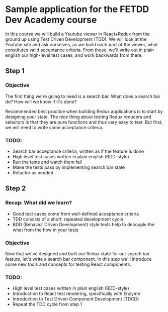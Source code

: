 # Sample application for the FETDD Dev Academy course

In this course we will build a Youtube viewer in React+Redux from the ground up using Test Driven Development (TDD). We will look at 
the Youtube site and ask ourselves, as we build each part of the viewer, what constitutes valid acceptance criteria. From these,
we'll write out in plain english our high-level test cases, and work backwards from there.

## Step 1

### Objective
The first thing we're going to need is a search bar. What does a search bar do? How will we know if it's done?

Recommended best practice when building Redux applications is to start by designing your state.
The nice thing about testing Redux reducers and selectors is that they are pure functions and thus very easy to test.
But first, we will need to write some acceptance criteria.

### TODO:
- Search bar acceptance criteria, written as if the feature is done
- High level test cases written in plain english (BDD-style)
- Run the tests and watch them fail
- Make the tests pass by implementing search bar state
- Refactor as needed

## Step 2

### Recap: What did we learn?
- Good test cases come from well-defined acceptance criteria
- TDD consists of a short, repeated development cycle
- BDD (Behavior Driven Development) style tests help to decouple the what from the how in your tests

### Objective
Now that we've designed and built our Redux state for our search bar feature, let's write a search bar component. 
In this step we'll introduce some new tools and concepts for testing React components.

### TODO:
- High level test cases written in plain english (BDD-style)
- Introduction to React test rendering, specifically with Enzyme
- Introduction to Test Driven Component Development (TDCD)
- Repeat the TDD cycle from step 1
